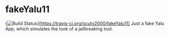 # fakeYalu11
{<img src="https://travis-ci.org/scuty2000/fakeYalu11.svg?branch=master" alt="Build Status" />}[https://travis-ci.org/scuty2000/fakeYalu11]
Just a fake Yalu App, which simulates the look of a jailbreaking tool.
